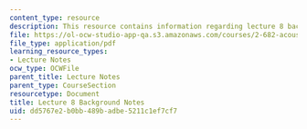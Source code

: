 ```yaml
---
content_type: resource
description: This resource contains information regarding lecture 8 background notes.
file: https://ol-ocw-studio-app-qa.s3.amazonaws.com/courses/2-682-acoustical-oceanography-spring-2012/dd5767e2b0bb489badbe5211c1ef7cf7_MIT2_682S12_bglec08.pdf
file_type: application/pdf
learning_resource_types:
- Lecture Notes
ocw_type: OCWFile
parent_title: Lecture Notes
parent_type: CourseSection
resourcetype: Document
title: Lecture 8 Background Notes
uid: dd5767e2-b0bb-489b-adbe-5211c1ef7cf7
---
```

